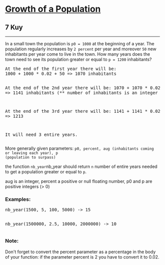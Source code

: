 <h1><a href="https://www.codewars.com/kata/563b662a59afc2b5120000c6">Growth of a Population</a></h1>
<h2>7 Kuy</h2>
<hr>
<p>In a small town the population is <code>p0 = 1000</code> at the beginning of a year. 
The population regularly increases by <code>2 percent</code> per year 
and moreover <code>50</code> new inhabitants per year come to live in the town. 
How many years does the town need to see its population 
greater or equal to <code>p = 1200</code> inhabitants?</p>
<pre>
At the end of the first year there will be: 
1000 + 1000 * 0.02 + 50 => 1070 inhabitants

At the end of the 2nd year there will be:
1070 + 1070 * 0.02 + 50 => 1141 inhabitants (** number of inhabitants is an integer **)

At the end of the 3rd year there will be:
1141 + 1141 * 0.02 + 50 => 1213

It will need 3 entire years.
</pre>
More generally given parameters:
<code>p0, percent, aug (inhabitants coming or leaving each year), p (population to surpass)</code>
<p>the function <code>nb_year</code>nb_year should return <code>n</code> number 
of entire years needed to get a population greater or equal to <code>p</code>.</p>
<p>aug is an integer, percent a positive or null floating number, p0 and p are positive integers (> 0)</p>
<h3>Examples:</h3>
<pre>
nb_year(1500, 5, 100, 5000) -> 15

nb_year(1500000, 2.5, 10000, 2000000) -> 10
</pre>
<h3>Note:</h3>
<p>Don't forget to convert the percent parameter as a percentage in the body of your function: 
if the parameter percent is 2 you have to convert it to 0.02.</p>
